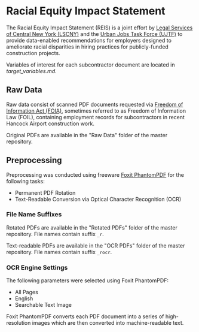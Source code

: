 # Racial Equity Impact Statement
The Racial Equity Impact Statement (REIS) is a joint effort by [Legal Services of Central New York (LSCNY)](https://www.lscny.org/) and the [Urban Jobs Task Force (UJTF)](http://www.ujtf.org/) to provide data-enabled recommendations for employers designed to ameliorate racial disparities in hiring practices for publicly-funded construction projects. 

Variables of interest for each subcontractor document are located in *target_variables.md*.

## Raw Data

Raw data consist of scanned PDF documents requested via [Freedom of Information Act (FOIA)](https://foia.state.gov/Learn/FOIA.aspx), sometimes referred to as Freedom of Information Law (FOIL), containing employment records for subcontractors in recent Hancock Airport construction work. 

Original PDFs are available in the "Raw Data" folder of the master repository.

## Preprocessing

Preprocessing was conducted using freeware [Foxit PhantomPDF](https://www.foxitsoftware.com/pdf-reader/) for the following tasks:

* Permanent PDF Rotation
* Text-Readable Conversion via Optical Character Recognition (OCR)

### File Name Suffixes

Rotated PDFs are available in the "Rotated PDFs" folder of the master repository. File names contain suffix `_r`.
 
Text-readable PDFs are available in the "OCR PDFs" folder of the master repository. File names contain suffix `_rocr`.
 
### OCR Engine Settings
 
The following parameters were selected using Foxit PhantomPDF:

* All Pages
* English
* Searchable Text Image

Foxit PhantomPDF converts each PDF document into a series of high-resolution images which are then converted into machine-readable text.
